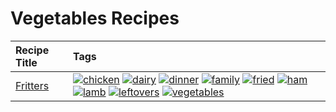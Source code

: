# Vegetables Recipes 

|Recipe Title|Tags
|:---|:---|
|[Fritters](../recipes/fritters.md)|<a href="../tags/chicken.html"><img src="https://img.shields.io/badge/tag-chicken-d93385" alt="chicken" /></a> <a href="../tags/dairy.html"><img src="https://img.shields.io/badge/tag-dairy-4b9e32" alt="dairy" /></a> <a href="../tags/dinner.html"><img src="https://img.shields.io/badge/tag-dinner-945e60" alt="dinner" /></a> <a href="../tags/family.html"><img src="https://img.shields.io/badge/tag-family-f05668" alt="family" /></a> <a href="../tags/fried.html"><img src="https://img.shields.io/badge/tag-fried-379a95" alt="fried" /></a> <a href="../tags/ham.html"><img src="https://img.shields.io/badge/tag-ham-1d5152" alt="ham" /></a> <a href="../tags/lamb.html"><img src="https://img.shields.io/badge/tag-lamb-af803c" alt="lamb" /></a> <a href="../tags/leftovers.html"><img src="https://img.shields.io/badge/tag-leftovers-e2596" alt="leftovers" /></a> <a href="../tags/vegetables.html"><img src="https://img.shields.io/badge/tag-vegetables-f1d19f" alt="vegetables" /></a>|